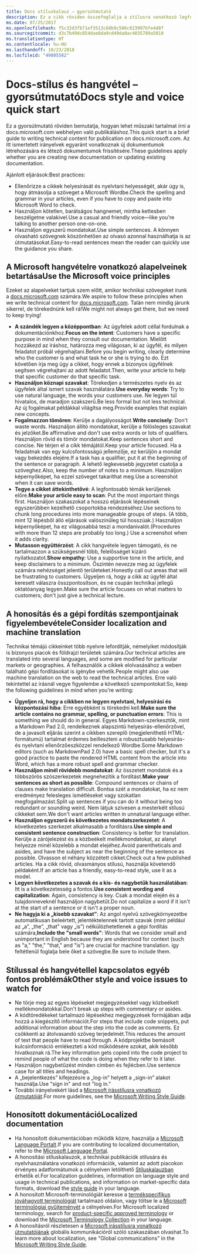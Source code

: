 ```yaml
---
title: Docs stíluskalauz – gyorsútmutató
description: Ez a cikk röviden összefoglalja a stílusra vonatkozó legfontosabb megfontolásokat a docs.microsoft.com-on való közreműködés megkezdéséhez.
ms.date: 07/25/2017
ms.openlocfilehash: f5c32d3fb71ef3513c68b9c506c823997bfe4d8f
ms.sourcegitcommit: d3c7b49dc854dae8da9cd49da8ac4035789a5010
ms.translationtype: HT
ms.contentlocale: hu-HU
ms.lasthandoff: 10/23/2018
ms.locfileid: "49805582"
---
```

# <a name="docs-style-and-voice-quick-start"></a><span data-ttu-id="1d1d6-103">Docs-stílus és hangvétel – gyorsútmutató</span><span class="sxs-lookup"><span data-stu-id="1d1d6-103">Docs style and voice quick start</span></span>

<span data-ttu-id="1d1d6-104">Ez a gyorsútmutató röviden bemutatja, hogyan lehet műszaki tartalmat írni a docs.microsoft.com webhelyen való publikáláshoz.</span><span class="sxs-lookup"><span data-stu-id="1d1d6-104">This quick start is a brief guide to writing technical content for publication on docs.microsoft.com.</span></span> <span data-ttu-id="1d1d6-105">Az itt ismertetett irányelvek egyaránt vonatkoznak új dokumentumok létrehozására és létező dokumentumok frissítésére.</span><span class="sxs-lookup"><span data-stu-id="1d1d6-105">These guidelines apply whether you are creating new documentation or updating existing documentation.</span></span>

<span data-ttu-id="1d1d6-106">Ajánlott eljárások:</span><span class="sxs-lookup"><span data-stu-id="1d1d6-106">Best practices:</span></span>

- <span data-ttu-id="1d1d6-107">Ellenőrizze a cikkek helyesírását és nyelvtani helyességét, akár úgy is, hogy átmásolja a szöveget a Microsoft Wordbe.</span><span class="sxs-lookup"><span data-stu-id="1d1d6-107">Check the spelling and grammar in your articles, even if you have to copy and paste into Microsoft Word to check.</span></span>
- <span data-ttu-id="1d1d6-108">Használjon kötetlen, barátságos hangnemet, mintha kettesben beszélgetne valakivel.</span><span class="sxs-lookup"><span data-stu-id="1d1d6-108">Use a casual and friendly voice—like you're talking to another person one-on-one.</span></span>
- <span data-ttu-id="1d1d6-109">Használjon egyszerű mondatokat.</span><span class="sxs-lookup"><span data-stu-id="1d1d6-109">Use simple sentences.</span></span> <span data-ttu-id="1d1d6-110">A könnyen olvasható szövegnek köszönhetően az olvasó azonnal használhatja is az útmutatásokat.</span><span class="sxs-lookup"><span data-stu-id="1d1d6-110">Easy-to-read sentences mean the reader can quickly use the guidance you share.</span></span>

## <a name="use-the-microsoft-voice-principles"></a><span data-ttu-id="1d1d6-111">A Microsoft hangvételre vonatkozó alapelveinek betartása</span><span class="sxs-lookup"><span data-stu-id="1d1d6-111">Use the Microsoft voice principles</span></span>

<span data-ttu-id="1d1d6-112">Ezeket az alapelveket tartjuk szem előtt, amikor technikai szövegeket írunk a [docs.microsoft.com](https://docs.microsoft.com) számára.</span><span class="sxs-lookup"><span data-stu-id="1d1d6-112">We aspire to follow these principles when we write technical content for [docs.microsoft.com](https://docs.microsoft.com).</span></span> <span data-ttu-id="1d1d6-113">Talán nem mindig járunk sikerrel, de törekednünk kell rá!</span><span class="sxs-lookup"><span data-stu-id="1d1d6-113">We might not always get there, but we need to keep trying!</span></span>

- <span data-ttu-id="1d1d6-114">**A szándék legyen a középpontban**: Az ügyfelek adott céllal fordulnak a dokumentációnkhoz.</span><span class="sxs-lookup"><span data-stu-id="1d1d6-114">**Focus on the intent**: Customers have a specific purpose in mind when they consult our documentation.</span></span> <span data-ttu-id="1d1d6-115">Mielőtt hozzákezd az íráshoz, határozza meg világosan, ki az ügyfél, és milyen feladatot próbál végrehajtani.</span><span class="sxs-lookup"><span data-stu-id="1d1d6-115">Before you begin writing, clearly determine who the customer is and what task he or she is trying to do.</span></span> <span data-ttu-id="1d1d6-116">Ezt követően írja meg úgy a cikket, hogy ennek a bizonyos ügyfélnek segítsen végrehajtani az adott feladatot.</span><span class="sxs-lookup"><span data-stu-id="1d1d6-116">Then, write your article to help that specific customer do that specific task.</span></span>
- <span data-ttu-id="1d1d6-117">**Használjon köznapi szavakat**: Törekedjen a természetes nyelv és az ügyfelek által ismert szavak használatára.</span><span class="sxs-lookup"><span data-stu-id="1d1d6-117">**Use everyday words**: Try to use natural language, the words your customers use.</span></span> <span data-ttu-id="1d1d6-118">Ne legyen túl hivatalos, de maradjon szakszerű.</span><span class="sxs-lookup"><span data-stu-id="1d1d6-118">Be less formal but not less technical.</span></span> <span data-ttu-id="1d1d6-119">Az új fogalmakat példákkal világítsa meg.</span><span class="sxs-lookup"><span data-stu-id="1d1d6-119">Provide examples that explain new concepts.</span></span>
- <span data-ttu-id="1d1d6-120">**Fogalmazzon tömören**: Kerülje a dagályosságot.</span><span class="sxs-lookup"><span data-stu-id="1d1d6-120">**Write concisely**: Don't waste words.</span></span> <span data-ttu-id="1d1d6-121">Használjon állító mondatokat, kerülje a fölösleges szavakat és jelzőket.</span><span class="sxs-lookup"><span data-stu-id="1d1d6-121">Be affirmative and don't use extra words or lots of qualifiers.</span></span> <span data-ttu-id="1d1d6-122">Használjon rövid és tömör mondatokat.</span><span class="sxs-lookup"><span data-stu-id="1d1d6-122">Keep sentences short and concise.</span></span> <span data-ttu-id="1d1d6-123">Ne térjen el a cikk témájától.</span><span class="sxs-lookup"><span data-stu-id="1d1d6-123">Keep your article focused.</span></span> <span data-ttu-id="1d1d6-124">Ha a feladatnak van egy kulcsfontosságú jellemzője, ez kerüljön a mondat vagy bekezdés elejére.</span><span class="sxs-lookup"><span data-stu-id="1d1d6-124">If a task has a qualifier, put it at the beginning of the sentence or paragraph.</span></span> <span data-ttu-id="1d1d6-125">A lehető legkevesebb jegyzetet csatolja a szöveghez.</span><span class="sxs-lookup"><span data-stu-id="1d1d6-125">Also, keep the number of notes to a minimum.</span></span> <span data-ttu-id="1d1d6-126">Használjon képernyőképet, ha ezzel szöveget takaríthat meg.</span><span class="sxs-lookup"><span data-stu-id="1d1d6-126">Use a screenshot when it can save words.</span></span>
- <span data-ttu-id="1d1d6-127">**Tegye a cikket áttekinthetővé**: A legfontosabb témák kerüljenek előre.</span><span class="sxs-lookup"><span data-stu-id="1d1d6-127">**Make your article easy to scan**: Put the most important things first.</span></span> <span data-ttu-id="1d1d6-128">Használjon szakaszokat a hosszú eljárások lépéseinek egyszerűbben kezelhető csoportokba rendezéséhez.</span><span class="sxs-lookup"><span data-stu-id="1d1d6-128">Use sections to chunk long procedures into more manageable groups of steps.</span></span> <span data-ttu-id="1d1d6-129">(A több, mint 12 lépésből álló eljárások valószínűleg túl hosszúak.) Használjon képernyőképet, ha ez világosabbá teszi a mondanivalót.</span><span class="sxs-lookup"><span data-stu-id="1d1d6-129">(Procedures with more than 12 steps are probably too long.) Use a screenshot when it adds clarity.</span></span>
- <span data-ttu-id="1d1d6-130">**Mutasson együttérzést**: A cikk hangvétele legyen támogató, és ne tartalmazzon a szükségesnél több, felelősséget kizáró nyilatkozatot.</span><span class="sxs-lookup"><span data-stu-id="1d1d6-130">**Show empathy**: Use a supportive tone in the article, and keep disclaimers to a minimum.</span></span> <span data-ttu-id="1d1d6-131">Őszintén nevezze meg az ügyfelek számára nehézséget jelentő területeket.</span><span class="sxs-lookup"><span data-stu-id="1d1d6-131">Honestly call out areas that will be frustrating to customers.</span></span> <span data-ttu-id="1d1d6-132">Ügyeljen rá, hogy a cikk az ügyfél által keresett válaszra összpontosítson, és ne csupán technikai jellegű oktatóanyag legyen.</span><span class="sxs-lookup"><span data-stu-id="1d1d6-132">Make sure the article focuses on what matters to customers; don't just give a technical lecture.</span></span>

## <a name="consider-localization-and-machine-translation"></a><span data-ttu-id="1d1d6-133">A honosítás és a gépi fordítás szempontjainak figyelembevétele</span><span class="sxs-lookup"><span data-stu-id="1d1d6-133">Consider localization and machine translation</span></span>

<span data-ttu-id="1d1d6-134">Technikai témájú cikkeinket több nyelvre lefordítják, némelyiket módosítják is bizonyos piacok és földrajzi területek számára.</span><span class="sxs-lookup"><span data-stu-id="1d1d6-134">Our technical articles are translated into several languages, and some are modified for particular markets or geographies.</span></span> <span data-ttu-id="1d1d6-135">A felhasználók a cikkek elolvasásához a weben található gépi fordításokat is igénybe vehetik.</span><span class="sxs-lookup"><span data-stu-id="1d1d6-135">People might also use machine translation on the web to read the technical articles.</span></span> <span data-ttu-id="1d1d6-136">Erre való tekintettel az írásnál vegye figyelembe a következő szempontokat:</span><span class="sxs-lookup"><span data-stu-id="1d1d6-136">So, keep the following guidelines in mind when you're writing:</span></span>

- <span data-ttu-id="1d1d6-137">**Ügyeljen rá, hogy a cikkben ne legyen nyelvtani, helyesírási és központozási hiba**: Erre egyébként is törekedni kell.</span><span class="sxs-lookup"><span data-stu-id="1d1d6-137">**Make sure the article contains no grammar, spelling, or punctuation errors**: This is something we should do in general.</span></span> <span data-ttu-id="1d1d6-138">Egyes Markdown-szerkesztők, mint a Markdown Pad 2.0, rendelkeznek alapszintű helyesírás-ellenőrzővel, de a javasolt eljárás szerint a cikkben szereplő (megjeleníthető HTML-formátumú) tartalmat érdemes beilleszteni a robusztusabb helyesírás- és nyelvtani ellenőrzőeszközzel rendelkező Wordbe.</span><span class="sxs-lookup"><span data-stu-id="1d1d6-138">Some Markdown editors (such as MarkdownPad 2.0) have a basic spell checker, but it's a good practice to paste the rendered HTML content from the article into Word, which has a more robust spell and grammar checker.</span></span>
- <span data-ttu-id="1d1d6-139">**Használjon minél rövidebb mondatokat**: Az összetett mondatok és a többszörös szószerkezetek megnehezítik a fordítást.</span><span class="sxs-lookup"><span data-stu-id="1d1d6-139">**Make your sentences as short as possible**: Compound sentences or chains of clauses make translation difficult.</span></span> <span data-ttu-id="1d1d6-140">Bontsa szét a mondatokat, ha ez nem eredményez felesleges ismétléseket vagy szokatlan megfogalmazást.</span><span class="sxs-lookup"><span data-stu-id="1d1d6-140">Split up sentences if you can do it without being too redundant or sounding weird.</span></span> <span data-ttu-id="1d1d6-141">Nem látjuk szívesen a mesterkélt stílusú cikkeket sem.</span><span class="sxs-lookup"><span data-stu-id="1d1d6-141">We don't want articles written in unnatural language either.</span></span>
- <span data-ttu-id="1d1d6-142">**Használjon egyszerű és következetes mondatszerkezetet**: A következetes szerkezet alkalmasabb a fordításra.</span><span class="sxs-lookup"><span data-stu-id="1d1d6-142">**Use simple and consistent sentence construction**: Consistency is better for translation.</span></span> <span data-ttu-id="1d1d6-143">Kerülje a zárójelezést és a közbeékelt mellékmondatokat, az alanyt helyezze minél közelebb a mondat elejéhez.</span><span class="sxs-lookup"><span data-stu-id="1d1d6-143">Avoid parentheticals and asides, and have the subject as near the beginning of the sentence as possible.</span></span> <span data-ttu-id="1d1d6-144">Olvasson el néhány közzétett cikket.</span><span class="sxs-lookup"><span data-stu-id="1d1d6-144">Check out a few published articles.</span></span> <span data-ttu-id="1d1d6-145">Ha a cikk rövid, olvasmányos stílusú, használja követendő példaként.</span><span class="sxs-lookup"><span data-stu-id="1d1d6-145">If an article has a friendly, easy-to-read style, use it as a model.</span></span>
- <span data-ttu-id="1d1d6-146">**Legyen következetes a szavak és a kis- és nagybetűk használatában**: Itt is a következetesség a fontos.</span><span class="sxs-lookup"><span data-stu-id="1d1d6-146">**Use consistent wording and capitalization**: Again, consistency is key.</span></span> <span data-ttu-id="1d1d6-147">Csak a mondat elején és a tulajdonneveknél használjon nagybetűt.</span><span class="sxs-lookup"><span data-stu-id="1d1d6-147">Do not capitalize a word if it isn't at the start of a sentence or it isn't a proper noun.</span></span>
- <span data-ttu-id="1d1d6-148">**Ne hagyja ki a „kisebb szavakat”**: Az angol nyelvű szövegkörnyezetbe automatikusan beleértett, jelentéktelennek tartott szavak (mint például az „a”, „the”, „that” vagy „is”) nélkülözhetetlenek a gépi fordítás számára,</span><span class="sxs-lookup"><span data-stu-id="1d1d6-148">**Include the "small words"**: Words that we consider small and unimportant in English because they are understood for context (such as "a," "the," "that," and "is") are crucial for machine translation.</span></span> <span data-ttu-id="1d1d6-149">így feltétlenül foglalja bele őket a szövegbe.</span><span class="sxs-lookup"><span data-stu-id="1d1d6-149">Be sure to include them.</span></span>

## <a name="other-style-and-voice-issues-to-watch-for"></a><span data-ttu-id="1d1d6-150">Stílussal és hangvétellel kapcsolatos egyéb fontos problémák</span><span class="sxs-lookup"><span data-stu-id="1d1d6-150">Other style and voice issues to watch for</span></span>

- <span data-ttu-id="1d1d6-151">Ne törje meg az egyes lépéseket megjegyzésekkel vagy közbeékelt mellékmondatokkal.</span><span class="sxs-lookup"><span data-stu-id="1d1d6-151">Don't break up steps with commentary or asides.</span></span>
- <span data-ttu-id="1d1d6-152">A kódtöredékeket tartalmazó lépésekhez megjegyzések formájában adja hozzá a kiegészítő információt.</span><span class="sxs-lookup"><span data-stu-id="1d1d6-152">For steps that include code snippets, put additional information about the step into the code as comments.</span></span> <span data-ttu-id="1d1d6-153">Ez csökkenti az átolvasandó szöveg terjedelmét.</span><span class="sxs-lookup"><span data-stu-id="1d1d6-153">This reduces the amount of text that people have to read through.</span></span> <span data-ttu-id="1d1d6-154">A kódprojektbe bemásolt kulcsinformáció emlékezteti a kód működésére azokat, akik később hivatkoznak rá.</span><span class="sxs-lookup"><span data-stu-id="1d1d6-154">The key information gets copied into the code project to remind people of what the code is doing when they refer to it later.</span></span>
- <span data-ttu-id="1d1d6-155">Használjon nagybetűzést minden címben és fejlécben.</span><span class="sxs-lookup"><span data-stu-id="1d1d6-155">Use sentence case for all titles and headings.</span></span>
- <span data-ttu-id="1d1d6-156">A „bejelentkezés” kifejezésre a „log-in” helyett a „sign-in” alakot használja.</span><span class="sxs-lookup"><span data-stu-id="1d1d6-156">Use "sign in" and not "log in."</span></span>
- <span data-ttu-id="1d1d6-157">További irányelvekért lásd a [ Microsoft írásstílusra vonatkozó útmutatóját](https://docs.microsoft.com/style-guide/welcome).</span><span class="sxs-lookup"><span data-stu-id="1d1d6-157">For more guidelines, see the [Microsoft Writing Style Guide](https://docs.microsoft.com/style-guide/welcome).</span></span>

## <a name="localized-documentation"></a><span data-ttu-id="1d1d6-158">Honosított dokumentáció</span><span class="sxs-lookup"><span data-stu-id="1d1d6-158">Localized documentation</span></span>

- <span data-ttu-id="1d1d6-159">Ha honosított dokumentációban működik közre, használja a [Microsoft Language Portalt](https://www.microsoft.com/Language/Default.aspx).</span><span class="sxs-lookup"><span data-stu-id="1d1d6-159">If you are contributing to localized documentation, refer to the [Microsoft Language Portal](https://www.microsoft.com/Language/Default.aspx).</span></span>
- <span data-ttu-id="1d1d6-160">A honosítási stíluskalauzok, a technikai publikációk stílusára és nyelvhasználatára vonatkozó információk, valamint az adott piacokon érvényes adatformátumok a célnyelven letölthető [Stíluskalauzban](https://www.microsoft.com/Language/StyleGuides) érhetők el.</span><span class="sxs-lookup"><span data-stu-id="1d1d6-160">For localization guidelines, information on language style and usage in technical publications, and information on market-specific data formats, download the [style guide](https://www.microsoft.com/Language/StyleGuides) in your language.</span></span>
- <span data-ttu-id="1d1d6-161">A honosított Microsoft-terminológiát keresse a [termékspecifikus jóváhagyott terminológiát](https://www.microsoft.com/Language/Default.aspx) tartalmazó oldalon, vagy töltse le a [Microsoft terminológiai gyűjteményét](https://www.microsoft.com/language/Terminology) a célnyelven.</span><span class="sxs-lookup"><span data-stu-id="1d1d6-161">For Microsoft localized terminology, search for [product-specific approved terminology](https://www.microsoft.com/Language/Default.aspx) or download the [Microsoft Terminology Collection](https://www.microsoft.com/language/Terminology) in your language.</span></span>
- <span data-ttu-id="1d1d6-162">A honosításról részletesen a [Microsoft írásstílusra vonatkozó útmutatójának](https://docs.microsoft.com/style-guide/global-communications) globális kommunikációról szóló szakaszában olvashat.</span><span class="sxs-lookup"><span data-stu-id="1d1d6-162">To learn more about localization, see "Global communications" in the [Microsoft Writing Style Guide](https://docs.microsoft.com/style-guide/global-communications).</span></span>
